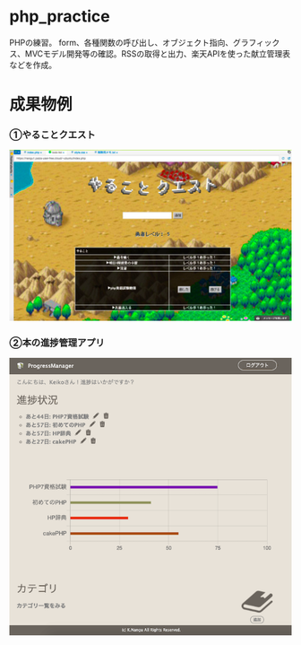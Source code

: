 # php_practice
PHPの練習。
form、各種関数の呼び出し、オブジェクト指向、グラフィックス、MVCモデル開発等の確認。RSSの取得と出力、楽天APIを使った献立管理表などを作成。

# 成果物例
### ①やることクエスト
![toDoList](toDoList.png)

### ②本の進捗管理アプリ
![progressManager](progressManager.png)
